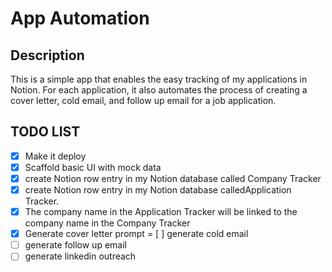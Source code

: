 # App Automation

## Description

This is a simple app that enables the easy tracking of my applications in Notion. For each application, it also automates the process of creating a cover letter, cold email, and follow up email for a job application.

## TODO LIST

- [x] Make it deploy
- [x] Scaffold basic UI with mock data
- [x] create Notion row entry in my Notion database called Company Tracker
- [x] create Notion row entry in my Notion database calledApplication Tracker.
- [x] The company name in the Application Tracker will be linked to the company name in the Company Tracker
- [x] Generate cover letter prompt
= [ ] generate cold email
- [ ] generate follow up email
- [ ] generate linkedin outreach
